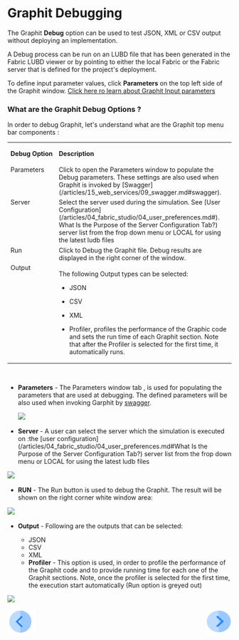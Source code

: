 # Graphit Debugging

The Graphit **Debug** option can be used to test JSON, XML or CSV output without deploying an implementation. 

A Debug process can be run on an LUBD file that has been generated in the Fabric LUBD viewer or by pointing to either the local Fabric or the Fabric server that is defined for the project's deployment.

To define input parameter values, click **Parameters** on the top left side of the Graphit window.
[Click here ro learn about Graphit Input parameters](https://github.com/k2view-academy/K2View-Academy/tree/master/articles/demo_project)

### What are the Graphit Debug Options ? 

In order to debug Graphit, let's understand what are  the Graphit top menu bar components :
<table>
<tbody>
<tr>
<td valign="top" width="300pxl">
<p><strong>Debug Option</strong></p>
</td>
<td valign="top" width="600pxl">
<p><strong>Description</strong></p>
</td>
</tr>
<tr>
<td valign="top" width="300pxl">Parameters&nbsp;</td>
<td valign="top" width="600pxl">Click to open the Parameters window to populate the Debug parameters. These settings are also used when Graphit is invoked by [Swagger](/articles/15_web_services/09_swagger.md#swagger).
  
</tr>
<tr>
<td valign="top" width="300pxl">Server</td>
<td valign="top" width="600pxl">Select the server used during the simulation. See [User Configuration] (/articles/04_fabric_studio/04_user_preferences.md#).<br />What Is the Purpose of the Server Configuration Tab?) server list from the frop down menu or LOCAL for using the latest ludb files</td>
</tr>
<tr>
<td valign="top" width="300pxl">Run</td>
<td valign="top" width="600pxl">Click to Debug the Graphit file. Debug results are displayed in the right corner of the window.&nbsp;</td>
</tr>
<tr>
<td valign="top" width="300pxl">Output</td>
<td valign="top" width="600pxl">
<p>The following Output types can be selected:  

-  JSON</p>

-  CSV  

-  XML  
-  Profiler, profiles the performance of the Graphic code and sets the run time of each Graphit section. Note that after the Profiler is selected for the first time, it automatically runs.</p>
</td>
</tr>
</tbody>
</table>
<p><a href="https://github.com/k2view-academy/K2View-Academy/blob/KB_DROP2_15a_Graphit_Merav/articles/15_web_services/Graphit/images/18_node_type_raw.png" target="_blank" rel="noopener noreferrer"><img src="https://github.com/k2view-academy/K2View-Academy/raw/KB_DROP2_15a_Graphit_Merav/articles/15_web_services/Graphit/images/18_node_type_raw.png" alt="" /></a></p>


- **Parameters**  - The Parameters window tab , is used for populating the parameters that are used at debugging. The defined parameters will be also used when invoking Garphit by [swagger](/articles/15_web_services/09_swagger.md). 

  ![](/articles/15_web_services/Graphit/images/31_input_parameters.png)

-  **Server** - A user can select the server which the simulation is executed on :the [user configuration](/articles/04_fabric_studio/04_user_preferences.md#What Is the Purpose of the Server Configuration Tab?) server list  from the frop down menu or LOCAL for using the latest ludb files 

  ![](/articles/15_web_services/Graphit/images/32_servers.png)

-  **RUN** - The Run button is used to debug the Graphit. The result will be shown on the right corner white window area:

  ![](/articles/15_web_services/Graphit/images/33_run.png)

- **Output**  - Following are the outputs that can be selected:

  - JSON  
  - CSV
  - XML 
  - **Profiler** - This option is used, in order to profile the performance of the Graphit code and to provide running time for each one of the Graphit sections.  Note, once the profiler is selected for the first time, the execution start automatically (Run option is greyed out)

![](/articles/15_web_services/Graphit/images/34_profiler.png)



[![Previous](/articles/images/Previous.png)](/articles/15_web_services/Graphit/04_graphit_node_properties.md)[<img align="right" width="60" height="54" src="/articles/images/Next.png">](/articles/15_web_services/Graphit/06_.md)

